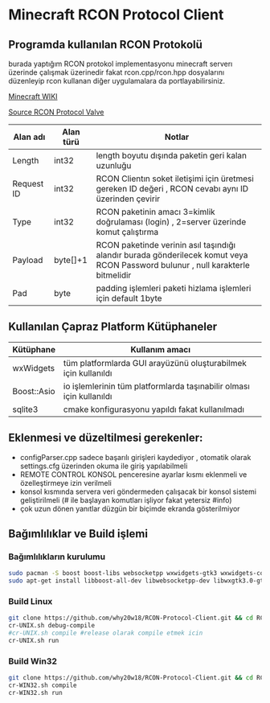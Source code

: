 # Minecraft RCON Protocol Client
## Programda kullanılan RCON Protokolü

burada yaptığım RCON protokol implementasyonu minecraft
serverı üzerinde çalışmak üzerinedir fakat rcon.cpp/rcon.hpp dosyalarını
düzenleyip rcon kullanan diğer uygulamalara da portlayabilirsiniz.

[Minecraft WIKI](https://minecraft.wiki/w/RCON)

[Source RCON Protocol Valve](https://developer.valvesoftware.com/wiki/Source_RCON_Protocol) 

| Alan adı	 | Alan türü	 | Notlar| 
| ------     | ------      | -------|
| Length     | int32       |length boyutu dışında paketin geri kalan uzunluğu|
| Request ID | int32       |RCON Clientın soket iletişimi için üretmesi gereken ID değeri , RCON cevabı aynı ID üzerinden çevirir|
| Type       | int32       |RCON paketinin amacı 3=kimlik doğrulaması (login) , 2=server üzerinde komut çalıştırma|
| Payload	   | byte[]+1    |RCON paketinde verinin asıl taşındığı alandır burada gönderilecek komut veya RCON Password bulunur , null karakterle bitmelidir|
| Pad        | byte        |padding işlemleri paketi hizlama işlemleri için default 1byte |





## Kullanılan Çapraz Platform Kütüphaneler
| Kütüphane	 | Kullanım amacı|
| ------     | ------      
| wxWidgets  | tüm platformlarda GUI arayüzünü oluşturabilmek için kullanıldı |
| Boost::Asio| io işlemlerinin tüm platformlarda taşınabilir olması için kullanıldı |
| sqlite3    | cmake konfigurasyonu yapıldı fakat kullanılmadı |



## Eklenmesi ve düzeltilmesi gerekenler:
  + configParser.cpp sadece başarılı girişleri kaydediyor , otomatik olarak settings.cfg üzerinden okuma ile giriş yapılabilmeli
  + REMOTE CONTROL KONSOL penceresine ayarlar kısmı eklenmeli ve özelleştirmeye izin verilmeli
  + konsol kısmında servera veri göndermeden çalışacak bir konsol sistemi geliştirilmeli (# ile başlayan komutları işliyor fakat yetersiz #info)
  + çok uzun dönen yanıtlar düzgün bir biçimde ekranda gösterilmiyor


## Bağımlılıklar ve Build işlemi

### Bağımlılıkların kurulumu
```sh
sudo pacman -S boost boost-libs websocketpp wxwidgets-gtk3 wxwidgets-common #Arch
sudo apt-get install libboost-all-dev libwebsocketpp-dev libwxgtk3.0-gtk3-dev libwxbase3.0-dev #Ubuntu/Debian
```

### Build Linux
```sh
git clone https://github.com/why20w18/RCON-Protocol-Client.git && cd RCON-Protocol-Client
cr-UNIX.sh debug-compile
#cr-UNIX.sh compile #release olarak compile etmek icin
cr-UNIX.sh run
```

### Build Win32
```sh
git clone https://github.com/why20w18/RCON-Protocol-Client.git && cd RCON-Protocol-Client
cr-WIN32.sh compile
cr-WIN32.sh run
```

  
  

